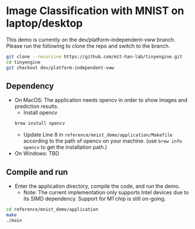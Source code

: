 # Image Classification with MNIST on laptop/desktop

This demo is currently on the dev/platform-independent-vww branch. Please run the following to clone the repo and switch to the branch.

```bash
git clone --recursive https://github.com/mit-han-lab/tinyengine.git
cd tinyengine
git checkout dev/platform-independent-vww
```

## Dependency

- On MacOS: The application needs opencv in order to show images and prediction results.
  - Install opencv
  ```bash
  brew install opencv
  ```
  - Update Line 8 in `reference/mnist_demo/application/Makefile` according to the path of opencv on your machine. (use `brew info opencv` to get the installation path.)
- On Windows: TBD

## Compile and run

- Enter the application directory, compile the code, and run the demo.
  - Note: The current implementation only supports Intel devices due to its SIMD dependency. Support for M1 chip is still on-going.

```bash
cd reference/mnist_demo/application
make
./main
```
